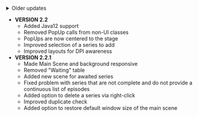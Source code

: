 <details><summary>Older updates</summary><p>

* Add Series
* Edit Series
* Delete Series
* TableView for starting, watching and waiting
* Added "Started"-Button to switch status of Series to "watching"
* Added + and - buttons to increase or decrease the episode number (switches to next season episode 1 when highest episode reached of current season)
* Added "All finished Series"-button to see a list of all series that got discontinued and that you watched all episodes of
* Added Information-button to get information like number of episodes, completion rate etc.
* Added "Discontinued"-button to change a series with no more new episodes from "waiting" to "ended"
* Added "New Episodes"-Button to add a new season to a series that had no more new episodes to watch
* **FIRST KINDA RELEASE**
* Added background pictures that change randomly when opening/going back to the MainMenu
* Function to get high contrast for labels regarding the background pic (not that good on some pictures)
* Linux-Support regarding `Paths` etc.
* BackUp every 24 hours for example on an external drive (Path at the moment not changeable)
* Added average Time of an episode to get wasted time on a series
* Added Description of a series
* Implemented TVDB-API
* Program that changes old `Series.json` to a new `Series.json`
* Get every page of episodes that a series has and add them all to the list
* Set `current` when translating old to new `Series.json`, otherwise set it on 1.1
* Order episodes regarding their Season and Episode
* Filter every season or episode that has 0/null in its epNumber/seasonNumber
* Sort series after percentage of completion
* Fixed `inc` and `dec`
* Add amount of wasted time (Info-Table)
* Description of series to Info-Table
* Added MenuBar
* Add a series with TVDB
* Get to choose between 5 possible series of TVDB to add
* Added Advanced Information
* Added banner to Advance Information and Selection
* Added basic movie support
* Added support for waiting series when there are empty seasons (now require an air date to get back into continue table and if not given they get from watching to waiting)
* Ended series do not get updated, you have to update them explicitly now
* BackUp can now get imported
* Added search for series (in already added series)
* Added Settings
* **VERSION 1.0**
    * Added option to force a BackUp
    * Series that get continued after they already got ended before are now automatically added back to the continuing series
* **VERSION 1.1**
    * Removed old Information screen in favor of advanced information screen
    * Custom main menu background picture support
* **VERSION 1.1.2**
    * Checking air dates after an update
    * PopUp informing you about (a) newly aired episode/s you can watch
* **VERSION 1.2 - Bugfixes and Enhancements**
    * Handling series with no episodes as a faulty series of TVDB
    * Enhancement of the selection screen
    * Fixed crash when no background picture is available
    * Main menu now uses a fallback image if there are none in the folder
    * Series not available on TVDB are now not failing the update anymore
* **VERSION 2.0 - RECODE**
    * Tidied up the code
    * Removed movie support
    * Added Gradle support
    * Changed background size aspects to 16:9 to support more resolutions
    * Background image folder for easier selection of own background pictures
    * Added option to set API-Key
    * Added a better PopUp
    * Added option to sort by name or by completion
    * Added selecting series via button press in main menu and deletion screen
    * Information button now works for all tables again
* **VERSION 2.0.1 - Minor fixes and changes**
    * Updated some FXML files
    * Fixed Windows charset (CP1252 to UTF-8)
    * Fixed invalid keystrokes to scroll
    * Removed unnecessary logins to TVDB
* **VERSION 2.0.2 - Fixed Windows related issues and a few bugs**
    * Fixed small bug when searching for series
    * Removed double PopUp when APIKey was missing
    * Fixed [Windows resizeable window bug](https://bugs.openjdk.java.net/browse/JDK-8089008)
* **VERSION 2.1**
    * Improved stability and code quality
    * Added time related order option
    * Added `About` screen
* **VERSION 2.1.1**
    * Added icon to PopUps
    * Changed main menu sizes
    * Changed date related and search related behaviour
* **VERSION 2.1.2**
    * Upgraded graphics for every scene
    * Improved file management
* **Version 2.1.3**
    * Added option to select a preferred language for the TVDB results
    * Improved way to delete series
    * Improved searching options
    * Minor layout/graphics changes and improvements
    * Added JavaDoc
    * New scenes now open centered to the old one
    * Program requests API Key via form if not set on start
    * Added validity check for API Key
    * Improved behaviour and design on first start
    
</p>
</details>

* **VERSION 2.2**
    * Added Java12 support
    * Removed PopUp calls from non-UI classes
    * PopUps are now centered to the stage
    * Improved selection of a series to add
    * Improved layouts for DPI awareness
* **VERSION 2.2.1**
    * Made Main Scene and background responsive
    * Removed "Waiting" table
    * Added new scene for awaited series
    * Fixed problem with series that are not complete and do not provide a continuous list of episodes
    * Added option to delete a series via right-click
    * Improved duplicate check
    * Added option to restore default window size of the main scene